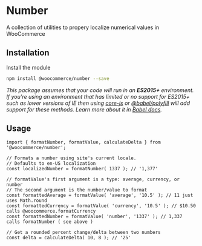 # Number

A collection of utilities to propery localize numerical values in WooCommerce

## Installation

Install the module

```bash
npm install @woocommerce/number --save
```

_This package assumes that your code will run in an **ES2015+** environment. If you're using an environment that has limited or no support for ES2015+ such as lower versions of IE then using [core-js](https://github.com/zloirock/core-js) or [@babel/polyfill](https://babeljs.io/docs/en/next/babel-polyfill) will add support for these methods. Learn more about it in [Babel docs](https://babeljs.io/docs/en/next/caveats)._

## Usage

```JS
import { formatNumber, formatValue, calculateDelta } from '@woocommerce/number';

// Formats a number using site's current locale.
// Defaults to en-US localization
const localizedNumber = formatNumber( 1337 ); // '1,377'

// formatValue's first argument is a type: average, currency, or number
// The second argument is the number/value to format
const formattedAverage = formatValue( 'average', '10.5' ); // 11 just uses Math.round
const formattedCurrency = formatValue( 'currency', '10.5' ); // $10.50 calls @woocommerce.formatCurrency
const formattedNumber = formatValue( 'number', '1337' ); // 1,337 calls formatNumber ( see above )

// Get a rounded percent change/delta between two numbers
const delta = calculateDelta( 10, 8 ); // '25'
```
